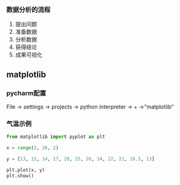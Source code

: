### 数据分析的流程

1. 提出问题
2. 准备数据
3. 分析数据
4. 获得结论
5. 成果可视化

## matplotlib

### pycharm配置

File -> settings -> projects -> python interpreter -> + ->"matplotlib"

### 气温示例

```python
from matplotlib import pyplot as plt

x = range(2, 26, 2)

y = [13, 12, 14, 17, 20, 25, 26, 24, 22, 21, 16.5, 13]

plt.plot(x, y)
plt.show()

```

